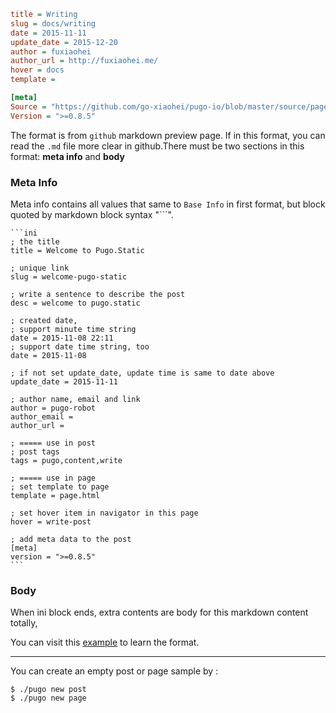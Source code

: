 ```ini
title = Writing
slug = docs/writing
date = 2015-11-11
update_date = 2015-12-20
author = fuxiaohei
author_url = http://fuxiaohei.me/
hover = docs
template =

[meta]
Source = "https://github.com/go-xiaohei/pugo-io/blob/master/source/page/writing/writing.md"
Version = ">=0.8.5"
```

The format is from `github` markdown preview page. If in this format, you can read the `.md` file more clear in github.There must be two sections in this format: **meta info** and **body**

### Meta Info

Meta info contains all values that same to `Base Info` in first format, but block quoted by markdown block syntax "```".

    ```ini
    ; the title
    title = Welcome to Pugo.Static

    ; unique link
    slug = welcome-pugo-static

    ; write a sentence to describe the post
    desc = welcome to pugo.static

    ; created date,
    ; support minute time string
    date = 2015-11-08 22:11
    ; support date time string, too
    date = 2015-11-08

    ; if not set update_date, update time is same to date above
    update_date = 2015-11-11

    ; author name, email and link
    author = pugo-robot
    author_email =
    author_url =

    ; ===== use in post
    ; post tags
    tags = pugo,content,write

    ; ===== use in page
    ; set template to page
    template = page.html

    ; set hover item in navigator in this page
    hover = write-post

    ; add meta data to the post
    [meta]
    version = ">=0.8.5"
    ```

### Body

When ini block ends, extra contents are body for this markdown content totally,

You can visit this [example](https://github.com/go-xiaohei/pugo-io/blob/master/source/page/writing/write.md) to learn the format.

-----

You can create an empty post or page sample by :

    $ ./pugo new post
    $ ./pugo new page

